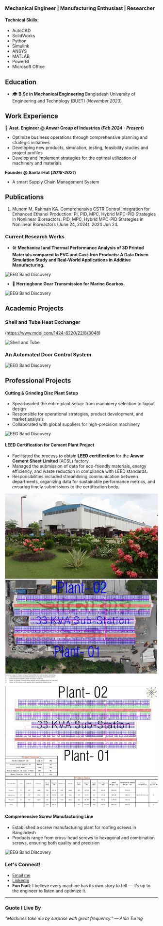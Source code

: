### Mechanical Engineer | Manufacturing Enthusiast | Researcher

#### Technical Skills: 
- AutoCAD 
- SolidWorks
- Python
- Simulink
- ANSYS
- MATLAB
- PowerBI
- Microsoft Office

## Education
- 🎓 **B.Sc in Mechanical Engineering** Bangladesh University of Engineering and Technology (BUET) (_November 2023_)

## Work Experience
💼 **Asst. Engineer @ Anwar Group of Industries (_Feb 2024 - Present_)**
- Optimize business operations through comprehensive planning and strategic initiatives
- Developing new products, simulation, testing, feasibility studies and project profiles
- Develop and implement strategies for the optimal utilization of machinery and materials

 **Founder @ SantarHut  (_2018-2021_)**
- A smart Supply Chain Management System

## Publications
1. Munem M, Rahman KA. Comprehensive CSTR Control Integration for Enhanced Ethanol Production: PI, PID, MPC, Hybrid MPC-PID Strategies in Nonlinear Bioreactors. PID, MPC, Hybrid MPC-PID Strategies in Nonlinear Bioreactors (June 24, 2024). 2024 Jun 24.


###  Current Research Works

- 🛠 **Mechanical and Thermal Performance Analysis of 3D Printed Materials compared to PVC and Cast-Iron Products: A Data Driven Simulation Study and Real-World Applications in Additive Manufacturing.**

![EEG Band Discovery](/assets/img/eeg_band_discovery.jpeg)

- 🔧 **Herringbone Gear Transmission for Marine Gearbox.**

![EEG Band Discovery](/assets/img/eeg_band_discovery.jpeg)

## Academic Projects

### Shell and Tube Heat Exchanger
(https://www.mdpi.com/1424-8220/22/8/3048)

![Shell and Tube](/img/shell.jpeg)

### An Automated Door Control System

![EEG Band Discovery](/assets/img/eeg_band_discovery.jpeg)

## Professional Projects

#### Cutting & Grinding Disc Plant Setup
-  Spearheaded the entire plant setup: from machinery selection to layout design
-  Responsible for operational strategies, product development, and market analysis
-  Collaborated with global suppliers for high-precision machinery

![EEG Band Discovery](/assets/img/eeg_band_discovery.jpeg)

#### LEED Certification for Cement Plant Project
-  Facilitated the process to obtain **LEED certification** for the **Anwar Cement Sheet Limited** (ACSL) factory.
-  Managed the submission of data for eco-friendly materials, energy efficiency, and waste reduction in compliance with LEED standards.
-  Responsibilities included streamlining communication between departments, organizing data for sustainable performance metrics, and ensuring timely submissions to the certification body.
  
![EEG Band Discovery](/img/plant.jpg) ![EEG Band Discovery](/img/solar.jpg) ![EEG Band Discovery](/img/solar_2.jpg) 

#### Comprehensive Screw Manufacturing Line
-  Established a screw manufacturing plant for roofing screws in Bangladesh
-  Products range from cross-head screws to hexagonal and combination screws, ensuring both quality and precision

![EEG Band Discovery](/assets/img/eeg_band_discovery.jpeg)

###  Let's Connect!
-  [Email me](mailto:muntasermunem@gmail.com)
-  [LinkedIn](https://www.linkedin.com/in/muntaser-munem?utm_source=share&utm_campaign=share_via&utm_content=profile&utm_medium=android_app)
-  **Fun Fact**:
  I believe every machine has its own story to tell — it’s up to the engineer to listen and optimize it.

---

###  Quote I Live By
_"Machines take me by surprise with great frequency." — Alan Turing_





